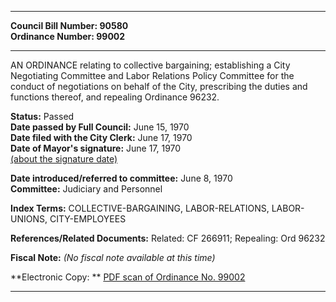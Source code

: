 * * * * *  
  
**Council Bill Number: [](#h0)[](#h2)90580**   
**Ordinance Number: 99002**  
  
* * * * *  
  
AN ORDINANCE relating to collective bargaining; establishing a City Negotiating Committee and Labor Relations Policy Committee for the conduct of negotiations on behalf of the City, prescribing the duties and functions thereof, and repealing Ordinance 96232.  
  
**Status:** Passed   
**Date passed by Full Council:** June 15, 1970   
**Date filed with the City Clerk:** June 17, 1970   
**Date of Mayor's signature:** June 17, 1970   
[(about the signature date)](/~public/approvaldate.htm)   
  
  
**Date introduced/referred to committee:** June 8, 1970   
**Committee:** Judiciary and Personnel   
  
**Index Terms:** COLLECTIVE-BARGAINING, LABOR-RELATIONS, LABOR-UNIONS, CITY-EMPLOYEES  
  
**References/Related Documents:** Related: CF 266911; Repealing: Ord 96232  
  
**Fiscal Note:** *(No fiscal note available at this time)*  
  
**Electronic Copy: ** [PDF scan of Ordinance No. 99002](/~archives/Ordinances/Ord_99002.pdf)  
  
* * * * *  
